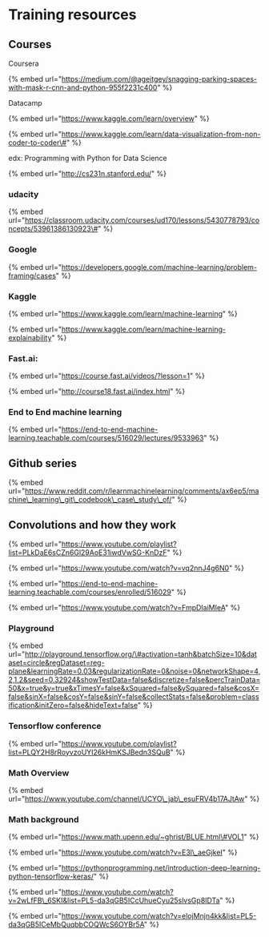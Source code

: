 # Training resources

## Courses

Coursera

{% embed url="https://medium.com/@ageitgey/snagging-parking-spaces-with-mask-r-cnn-and-python-955f2231c400" %}



Datacamp

{% embed url="https://www.kaggle.com/learn/overview" %}

{% embed url="https://www.kaggle.com/learn/data-visualization-from-non-coder-to-coder\#" %}



edx: Programming with Python for Data Science 

{% embed url="http://cs231n.stanford.edu/" %}

### udacity

{% embed url="https://classroom.udacity.com/courses/ud170/lessons/5430778793/concepts/53961386130923\#" %}



### Google

{% embed url="https://developers.google.com/machine-learning/problem-framing/cases" %}

### Kaggle

{% embed url="https://www.kaggle.com/learn/machine-learning" %}



{% embed url="https://www.kaggle.com/learn/machine-learning-explainability" %}

### Fast.ai: 

{% embed url="https://course.fast.ai/videos/?lesson=1" %}

{% embed url="http://course18.fast.ai/index.html" %}

### End to End machine learning

{% embed url="https://end-to-end-machine-learning.teachable.com/courses/516029/lectures/9533963" %}

## Github series

{% embed url="https://www.reddit.com/r/learnmachinelearning/comments/ax6ep5/machine\_learning\_git\_codebook\_case\_study\_of/" %}



## Convolutions and how they work

{% embed url="https://www.youtube.com/playlist?list=PLkDaE6sCZn6Gl29AoE31iwdVwSG-KnDzF" %}

{% embed url="https://www.youtube.com/watch?v=vq2nnJ4g6N0" %}

{% embed url="https://end-to-end-machine-learning.teachable.com/courses/enrolled/516029" %}

{% embed url="https://www.youtube.com/watch?v=FmpDIaiMIeA" %}



### Playground

{% embed url="http://playground.tensorflow.org/\#activation=tanh&batchSize=10&dataset=circle&regDataset=reg-plane&learningRate=0.03&regularizationRate=0&noise=0&networkShape=4,2,1,2&seed=0.32924&showTestData=false&discretize=false&percTrainData=50&x=true&y=true&xTimesY=false&xSquared=false&ySquared=false&cosX=false&sinX=false&cosY=false&sinY=false&collectStats=false&problem=classification&initZero=false&hideText=false" %}

### Tensorflow conference

{% embed url="https://www.youtube.com/playlist?list=PLQY2H8rRoyvzoUYI26kHmKSJBedn3SQuB" %}



### Math Overview

{% embed url="https://www.youtube.com/channel/UCYO\_jab\_esuFRV4b17AJtAw" %}



### Math background

{% embed url="https://www.math.upenn.edu/~ghrist/BLUE.html\#VOL1" %}



{% embed url="https://www.youtube.com/watch?v=E3l\_aeGjkeI" %}

{% embed url="https://pythonprogramming.net/introduction-deep-learning-python-tensorflow-keras/" %}

{% embed url="https://www.youtube.com/watch?v=2wLfFB\_6SKI&list=PL5-da3qGB5ICcUhueCyu25slvsGp8IDTa" %}

{% embed url="https://www.youtube.com/watch?v=elojMnjn4kk&list=PL5-da3qGB5ICeMbQuqbbCOQWcS6OYBr5A" %}



